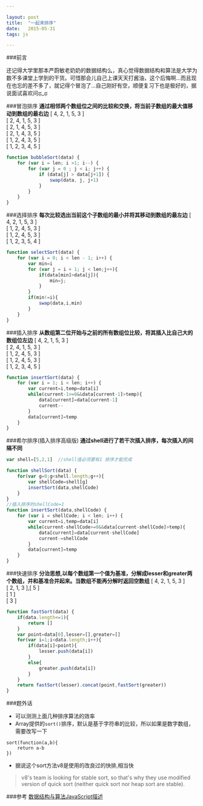 ```yaml
---

layout: post
title:  "一起来排序"  
date:   2015-05-31 
tags: js

---
```

  
###前言

还记得大学里那本严蔚敏老奶奶的数据结构么，真心觉得数据结构和算法是大学为数不多课堂上学到的干货。可惜那会儿自己上课天天打酱油，这个后悔啊...而且现在也忘的差不多了，就记得个冒泡了...自己刚好有空，顺便复习下也是极好的，据说面试喜欢问ಥ_ಥ

<!--more-->

###冒泡排序
**通过相邻两个数组位之间的比较和交换，将当前子数组的最大值移动到数组的最右边**
[ 4, 2, 1, 5, 3 ]  
[ 2, 4, 1, 5, 3 ]  
[ 2, 1, 4, 5, 3 ]  
[ 2, 1, 4, 3, 5 ]  
[ 1, 2, 4, 3, 5 ]   
[ 1, 2, 3, 4, 5 ]     

````javascript
function bubbleSort(data) {
    for (var i = len; i >1; i--) {
        for (var j = 0 ; j < i; j++) {
            if (data[j] > data[j+1]) {
                swap(data, j, j+1)
            }
        }
    }
}
````

###选择排序
**每次比较选出当前这个子数组的最小并将其移动到数组的最左边**
[ 4, 2, 1, 5, 3 ]  
[ 1, 2, 4, 5, 3 ]  
[ 1, 2, 4, 5, 3 ]  
[ 1, 2, 3, 5, 4 ]   
  
````javascript
function selectSort(data) {
    for (var i = 0; i < len - 1; i++) {
        var min=i
        for (var j = i + 1; j < len;j++){
        	if(data[min]>data[j]){
                min=j;
        	}
        }
        if(min!=i){
            swap(data,i,min)
        }
    }
}
````

###插入排序
**从数组第二位开始与之前的所有数组位比较，将其插入比自己大的数组位左边**
[ 4, 2, 1, 5, 3 ]  
[ 2, 4, 1, 5, 3 ]  
[ 1, 2, 4, 5, 3 ]  
[ 1, 2, 4, 5, 3 ]  
[ 1, 2, 3, 4, 5 ]      

````javascript
function insertSort(data) {
    for (var i = 1; i < len; i++) {
    	var current=i,temp=data[i]
        while(current-1>=0&&data[current-1]>temp){
            data[current]=data[current-1]
            current--
        }
        data[current]=temp
    }
}
````


###希尔排序(插入排序高级版)
**通过shell进行了若干次插入排序，每次插入的间隔不同**  

````javascript
var shell=[5,2,1]  //shell值必须要有1 排序才能完成

function shellSort(data) {
    for(var g=0;g<shell.length;g++){
        var shellCode=shell[g]
        insertSort(data,shellCode)
    }
}
//插入排序的shellCode=1
function insertSort(data,shellCode) {
    for (var i = shellCode; i < len; i++) {
        var current=i,temp=data[i]
        while(current-shellCode>=0&&data[current-shellCode]>temp){
            data[current]=data[current-shellCode]
            current-=shellCode
        }
        data[current]=temp
    }
}
````


###快速排序
**分治思想,以每个数组第一个值为基准，分解成lesser和greater两个数组，并和基准合并起来。当数组不能再分解时返回空数组**
[ 4, 2, 1, 5, 3 ]  
[ 2, 1, 3 ],[ 5 ]  
[ 1 ]  
[ 3 ]   
  
````javascript
function fastSort(data) {
	if(data.length<=1){
		return []
	}
	var point=data[0],lesser=[],greater=[]
    for(var i=1;i<data.length;i++){
    	if(data[i]<point){
    		lesser.push(data[i])
    	}
    	else{
    		greater.push(data[i])
    	}
    }
    return fastSort(lesser).concat(point,fastSort(greater))
}
````

###题外话
* 可以测测上面几种排序算法的效率   
* Array提供的`sort()`排序，默认是基于字符串的比较，所以如果是数字数组，需要改写一下   

````
sort(function(a,b){
	return a-b
})
```` 
  
* 据说这个sort方法v8是使用的改良过的快排,相当快  
  
> v8's team is looking for stable sort, so that's why they use modified version of quick sort (neither quick sort nor heap sort are stable).

###参考
[数据结构与算法JavaScript描述](http://book.douban.com/subject/25945449/) 
